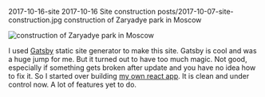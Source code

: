 2017-10-16-site
2017-10-16
Site construction
posts/2017-10-07-site-construction.jpg
construction of Zaryadye park in Moscow

![construction of Zaryadye park in Moscow](posts/2017-10-07-site-construction.jpg)

I used [Gatsby](https://www.gatsbyjs.org/) static site generator to make this site. Gatsby is cool and was a huge jump for me. But it turned out to have too much magic. Not good, especially if something gets broken after update and you have no idea how to fix it. 
So I started over building [my own react app](https://github.com/apanchenko/antonpanchenko.com). It is clean and under control now. A lot of features yet to do.